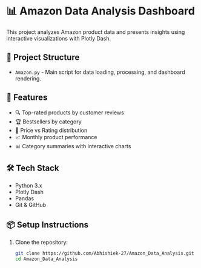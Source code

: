 # 📊 Amazon Data Analysis Dashboard

This project analyzes Amazon product data and presents insights using interactive visualizations with Plotly Dash.

## 📁 Project Structure

- `Amazon.py` - Main script for data loading, processing, and dashboard rendering.


## 🚀 Features

- 🔍 Top-rated products by customer reviews
- 🏆 Bestsellers by category
- 💸 Price vs Rating distribution
- 📈 Monthly product performance
- 📊 Category summaries with interactive charts

## 🛠️ Tech Stack

- Python 3.x
- Plotly Dash
- Pandas
- Git & GitHub

## 📦 Setup Instructions

1. Clone the repository:

   ```bash
   git clone https://github.com/Abhishiek-27/Amazon_Data_Analysis.git
   cd Amazon_Data_Analysis
